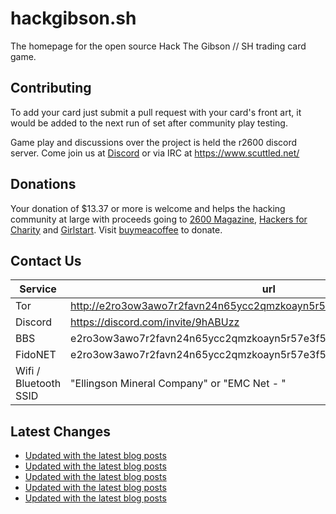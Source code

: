 # hackgibson.sh
The homepage for the open source Hack The Gibson // SH trading card game.


## Contributing

To add your card just submit a pull request with your card's front art, it would be added to the next run of set after community play testing.

Game play and discussions over the project is held the r2600 discord server. Come join us at [Discord](https://discord.com/invite/9hABUzz) or via IRC at https://www.scuttled.net/


## Donations

Your donation of $13.37 or more is welcome and helps the hacking community at large with proceeds going to [2600 Magazine](https://2600.com/), [Hackers for Charity](https://hackersforcharity.org) and [Girlstart](https://girlstart.org).  Visit [buymeacoffee](https://www.buymeacoffee.com/hackgibson.sh) to donate.


## Contact Us

Service | url
-|-
Tor | http://e2ro3ow3awo7r2favn24n65ycc2qmzkoayn5r57e3f56nvjwdcgg32ad.onion
Discord | https://discord.com/invite/9hABUzz
BBS | e2ro3ow3awo7r2favn24n65ycc2qmzkoayn5r57e3f56nvjwdcgg32ad.onion:23
FidoNET | e2ro3ow3awo7r2favn24n65ycc2qmzkoayn5r57e3f56nvjwdcgg32ad.onion:24554
Wifi / Bluetooth SSID | "Ellingson Mineral Company" or "EMC Net - <fidonet address>"

## Latest Changes
<!-- BLOG-POST-LIST:START -->
- [Updated with the latest blog posts](https://github.com/DFW2600/hackgibson.sh/commit/2dbb8bed1a976c1d48f9b5fb56d8b260e9ac9f0f)
- [Updated with the latest blog posts](https://github.com/DFW2600/hackgibson.sh/commit/c221b7bcf2a61dd885903284632176df8131d76f)
- [Updated with the latest blog posts](https://github.com/DFW2600/hackgibson.sh/commit/273fa2a80e0a4c85f0099c160c476148ea4ca6e1)
- [Updated with the latest blog posts](https://github.com/DFW2600/hackgibson.sh/commit/eb55cd335a98423cbe8a1b1a0c91f7b965e0ca2a)
- [Updated with the latest blog posts](https://github.com/DFW2600/hackgibson.sh/commit/18a87bb6596b6f25d511fdfed01a58f30d54ab66)
<!-- BLOG-POST-LIST:END -->
